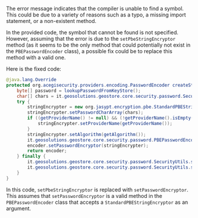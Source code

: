 The error message indicates that the compiler is unable to find a symbol. This could be due to a variety of reasons such as a typo, a missing import statement, or a non-existent method.

In the provided code, the symbol that cannot be found is not specified. However, assuming that the error is due to the `setPbeStringEncryptor` method (as it seems to be the only method that could potentially not exist in the `PBEPasswordEncoder` class), a possible fix could be to replace this method with a valid one. 

Here is the fixed code:

```java
@java.lang.Override
protected org.acegisecurity.providers.encoding.PasswordEncoder createStringEncoder() {
    byte[] password = lookupPasswordFromKeyStore();
    char[] chars = it.geosolutions.geostore.core.security.password.SecurityUtils.toChars(password);
    try {
        stringEncrypter = new org.jasypt.encryption.pbe.StandardPBEStringEncryptor();
        stringEncrypter.setPasswordCharArray(chars);
        if ((getProviderName() != null) && (!getProviderName().isEmpty())) {
            stringEncrypter.setProviderName(getProviderName());
        }
        stringEncrypter.setAlgorithm(getAlgorithm());
        it.geosolutions.geostore.core.security.password.PBEPasswordEncoder encoder = new it.geosolutions.geostore.core.security.password.PBEPasswordEncoder();
        encoder.setPasswordEncryptor(stringEncrypter);
        return encoder;
    } finally {
        it.geosolutions.geostore.core.security.password.SecurityUtils.scramble(password);
        it.geosolutions.geostore.core.security.password.SecurityUtils.scramble(chars);
    }
}
```
In this code, `setPbeStringEncryptor` is replaced with `setPasswordEncryptor`. This assumes that `setPasswordEncryptor` is a valid method in the `PBEPasswordEncoder` class that accepts a `StandardPBEStringEncryptor` as an argument.